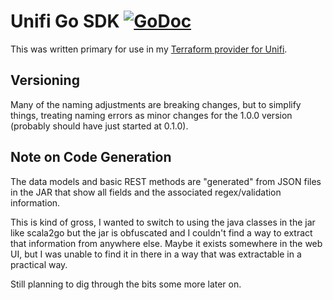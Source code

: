 # Unifi Go SDK [![GoDoc](https://godoc.org/github.com/paultyng/go-unifi?status.svg)](https://godoc.org/github.com/paultyng/go-unifi)

This was written primary for use in my [Terraform provider for Unifi](https://github.com/paultyng/terraform-provider-unifi).

## Versioning

Many of the naming adjustments are breaking changes, but to simplify things, treating naming errors as minor changes for the 1.0.0 version (probably should have just started at 0.1.0).

## Note on Code Generation

The data models and basic REST methods are "generated" from JSON files in the JAR that show all fields and the associated regex/validation information.

This is kind of gross, I wanted to switch to using the java classes in the jar like scala2go but the jar is obfuscated and I couldn't find a way to extract that information from anywhere else. Maybe it exists somewhere in the web UI, but I was unable to find it in there in a way that was extractable in a practical way.

Still planning to dig through the bits some more later on.
